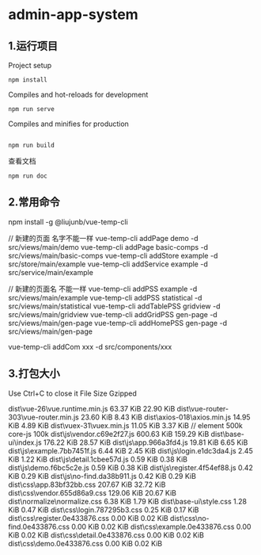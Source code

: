 # admin-app-system

## 1.运行项目

Project setup

```
npm install
```

Compiles and hot-reloads for development

```
npm run serve
```

Compiles and minifies for production

```

npm run build
```

查看文档
```
npm run doc  
```



## 2.常用命令


npm install -g @liujunb/vue-temp-cli



// 新建的页面 名字不能一样
vue-temp-cli addPage demo -d src/views/main/demo
vue-temp-cli addPage basic-comps -d src/views/main/basic-comps
vue-temp-cli addStore example -d src/store/main/example
vue-temp-cli addService example -d src/service/main/example

// 新建的页面名 不能一样
vue-temp-cli addPSS example -d src/views/main/example
vue-temp-cli addPSS statistical -d src/views/main/statistical
vue-temp-cli addTablePSS gridview -d src/views/main/gridview
vue-temp-cli addGridPSS gen-page -d src/views/main/gen-page
vue-temp-cli addHomePSS gen-page -d src/views/main/gen-page

vue-temp-cli addCom xxx -d src/components/xxx



## 3.打包大小

Use Ctrl+C to close it
  File                                     Size             Gzipped

  dist\vue-26\vue.runtime.min.js           63.37 KiB        22.90 KiB
  dist\vue-router-303\vue-router.min.js    23.60 KiB        8.43 KiB
  dist\axios-018\axios.min.js              14.95 KiB        4.89 KiB
  dist\vuex-31\vuex.min.js                 11.05 KiB        3.37 KiB
  // element 500k   core-js 100k
  dist\js\vendor.c69e2f27.js               600.63 KiB       159.29 KiB
  dist\base-ui\index.js                    176.22 KiB       28.57 KiB
  dist\js\app.966a3fd4.js                  19.81 KiB        6.65 KiB
  dist\js\example.7bb7451f.js              6.44 KiB         2.45 KiB
  dist\js\login.e1dc3da4.js                2.45 KiB         1.22 KiB
  dist\js\detail.1cbee57d.js               0.59 KiB         0.38 KiB
  dist\js\demo.f6bc5c2e.js                 0.59 KiB         0.38 KiB
  dist\js\register.4f54ef88.js             0.42 KiB         0.29 KiB
  dist\js\no-find.da38b911.js              0.42 KiB         0.29 KiB
  dist\css\app.83bf32bb.css                207.67 KiB       32.72 KiB
  dist\css\vendor.655d86a9.css             129.06 KiB       20.67 KiB
  dist\normalize\normalize.css             6.38 KiB         1.79 KiB
  dist\base-ui\style.css                   1.28 KiB         0.47 KiB
  dist\css\login.787295b3.css              0.25 KiB         0.17 KiB
  dist\css\register.0e433876.css           0.00 KiB         0.02 KiB
  dist\css\no-find.0e433876.css            0.00 KiB         0.02 KiB
  dist\css\example.0e433876.css            0.00 KiB         0.02 KiB
  dist\css\detail.0e433876.css             0.00 KiB         0.02 KiB
  dist\css\demo.0e433876.css               0.00 KiB         0.02 KiB

  